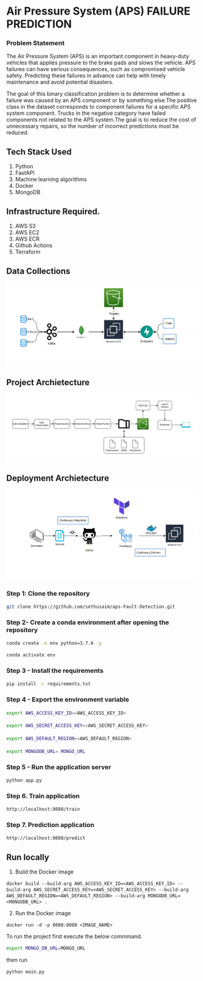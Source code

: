 # Air Pressure System (APS) FAILURE PREDICTION

### Problem Statement
The Air Pressure System (APS) is an important component in heavy-duty vehicles that applies pressure to the brake pads and slows the vehicle. APS failures can have serious consequences, such as compromised vehicle safety. Predicting these failures in advance can help with timely maintenance and avoid potential disasters. 

The goal of this binary classification problem is to determine whether a failure was caused by an APS component or by something else.The positive class in the dataset corresponds to component failures for a specific APS system component. Trucks in the negative category have failed components not related to the APS system.The goal is to reduce the cost of unnecessary repairs, so the number of incorrect predictions must be reduced.

## Tech Stack Used
1. Python 
2. FastAPI 
3. Machine learning algorithms
4. Docker
5. MongoDB

## Infrastructure Required.

1. AWS S3
2. AWS EC2
3. AWS ECR
4. Github Actions
5. Terraform


## Data Collections
![image](images/data_collection.png)


## Project Archietecture
![image](images/overall_archietecture.png)


## Deployment Archietecture
![image](images/deployment.png)


### Step 1: Clone the repository
```bash
git clone https://github.com/sethusaim/aps-Fault-Detection.git
```

### Step 2- Create a conda environment after opening the repository

```bash
conda create -n env python=3.7.6 -y
```

```bash
conda activate env
```

### Step 3 - Install the requirements
```bash
pip install -r requirements.txt
```

### Step 4 - Export the environment variable
```bash
export AWS_ACCESS_KEY_ID=<AWS_ACCESS_KEY_ID>

export AWS_SECRET_ACCESS_KEY=<AWS_SECRET_ACCESS_KEY>

export AWS_DEFAULT_REGION=<AWS_DEFAULT_REGION>

export MONGODB_URL= MONGO_URL

```

### Step 5 - Run the application server
```bash
python app.py
```

### Step 6. Train application
```bash
http://localhost:8080/train

```

### Step 7. Prediction application
```bash
http://localhost:8080/predict

```

## Run locally

1. Build the Docker image
```
docker build --build-arg AWS_ACCESS_KEY_ID=<AWS_ACCESS_KEY_ID> --build-arg AWS_SECRET_ACCESS_KEY=<AWS_SECRET_ACCESS_KEY> --build-arg AWS_DEFAULT_REGION=<AWS_DEFAULT_REGION> --build-arg MONGODB_URL=<MONGODB_URL> . 

```
2. Run the Docker image
```
docker run -d -p 8080:8080 <IMAGE_NAME>
```

To run the project  first execute the below commmand.

```bash
export MONGO_DB_URL=MONGO_URL
```
then run 
``` bash
python main.py
```
